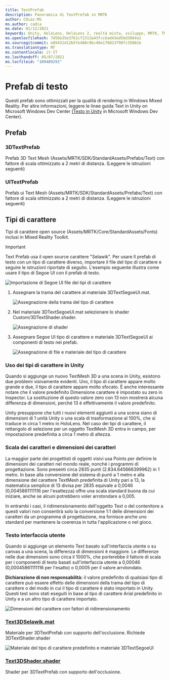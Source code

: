 ```yaml
---
title: TextPrefab
description: Panoramica di TextPrefab in MRTK
author: CDiaz-MS
ms.author: cadia
ms.date: 01/12/2021
keywords: Unity, HoloLens, HoloLens 2, realtà mista, sviluppo, MRTK, TMP,
ms.openlocfilehash: 7d50a35e3761cf2313a43fcc6ad43ed5bd3064a1
ms.sourcegitcommit: e89431d12b5fe480c9bc40e176023798fc35001b
ms.translationtype: MT
ms.contentlocale: it-IT
ms.lasthandoff: 05/07/2021
ms.locfileid: "109489291"
---
```

# <a name="text-prefab"></a>Prefab di testo

Questi prefab sono ottimizzati per la qualità di rendering in Windows Mixed Reality. Per altre informazioni, leggere le linee guida Text in Unity on Microsoft Windows Dev Center [(Testo in Unity](/windows/mixed-reality/text-in-unity) in Microsoft Windows Dev Center).

## <a name="prefabs"></a>Prefab

### <a name="3dtextprefab"></a>3DTextPrefab

Prefab 3D Text Mesh (Assets/MRTK/SDK/StandardAssets/Prefabs/Text) con fattore di scala ottimizzato a 2 metri di distanza. (Leggere le istruzioni seguenti)

### <a name="uitextprefab"></a>UITextPrefab

Prefab ui Text Mesh (Assets/MRTK/SDK/StandardAssets/Prefabs/Text) con fattore di scala ottimizzato a 2 metri di distanza. (Leggere le istruzioni seguenti)

## <a name="fonts"></a>Tipi di carattere

Tipi di carattere open source (Assets/MRTK/Core/StandardAssets/Fonts) inclusi in Mixed Reality Toolkit.

> [!IMPORTANT]
> Text Prefab usa il open source carattere "Selawik". Per usare Il prefab di testo con un tipo di carattere diverso, importare il file del tipo di carattere e seguire le istruzioni riportate di seguito. L'esempio seguente illustra come usare il tipo di Segoe UI con il prefab di testo.

![Importazione di Segoe UI file dei tipi di carattere](../images/text-prefab/TextPrefabInstructions01.png)

1. Assegnare la trama del carattere al materiale 3DTextSegoeUI.mat.

    ![Assegnazione della trama del tipo di carattere](../images/text-prefab/TextPrefabInstructions02.png)

1. Nel materiale 3DTextSegoeUI.mat selezionare lo shader Custom/3DTextShader.shader.

    ![Assegnazione di shader](../images/text-prefab/TextPrefabInstructions03.png)

1. Assegnare Segoe UI tipo di carattere e materiale 3DTextSegoeUI ai componenti di testo nei prefab.

    ![Assegnazione di file e materiale del tipo di carattere](../images/text-prefab/TextPrefabInstructions04.png)

### <a name="working-with-fonts-in-unity"></a>Uso dei tipi di carattere in Unity

Quando si aggiunge un nuovo TextMesh 3D a una scena in Unity, esistono due problemi visivamente evidenti. Uno, il tipo di carattere appare molto grande e due, il tipo di carattere appare molto sfocato. È anche interessante notare che il valore predefinito Dimensione carattere è impostato su zero in Inspector. La sostituzione di questo valore zero con 13 non mostrerà alcuna differenza di dimensioni, perché 13 è effettivamente il valore predefinito.

Unity presuppone che tutti i nuovi elementi aggiunti a una scena siano di dimensioni di 1 unità Unity o una scala di trasformazione al 100%, che si traduce in circa 1 metro in HoloLens. Nel caso dei tipi di carattere, il rettangolo di selezione per un oggetto TextMesh 3D entra in campo, per impostazione predefinita a circa 1 metro di altezza.

### <a name="font-scale-and-font-sizes"></a>Scala dei caratteri e dimensioni dei caratteri

La maggior parte dei progettisti di oggetti visivi usa Points per definire le dimensioni dei caratteri nel mondo reale, nonché i programmi di progettazione. Sono presenti circa 2835 punti (2.834.645666399962) in 1 metro. In base alla conversione del sistema di punti a 1 metro e alla dimensione del carattere TextMesh predefinita di Unity pari a 13, la matematica semplice di 13 divisa per 2835 equivale a 0,0046 (0,0045861111116 per l'esattezza) offre una scala standard buona da cui iniziare, anche se alcuni potrebbero voler arrotondare a 0,005.

In entrambi i casi, il ridimensionamento dell'oggetto Text o del contenitore a questi valori non consentirà solo la conversione 1:1 delle dimensioni dei caratteri da un programma di progettazione, ma fornisce anche uno standard per mantenere la coerenza in tutta l'applicazione o nel gioco.

### <a name="ui-text"></a>Testo interfaccia utente 

Quando si aggiunge un elemento Text basato sull'interfaccia utente o su canvas a una scena, la differenza di dimensioni è maggiore. Le differenze nelle due dimensioni sono circa il 1000%, che porterebbe il fattore di scala per i componenti di testo basati sull'interfaccia utente a 0,00046 (0,00045861111116 per l'esatto) o 0,0005 per il valore arrotondato.

**Dichiarazione di non responsabilità:** il valore predefinito di qualsiasi tipo di carattere può essere effetto delle dimensioni della trama del tipo di carattere o del modo in cui il tipo di carattere è stato importato in Unity. Questi test sono stati eseguiti in base al tipo di carattere Arial predefinito in Unity e a un altro tipo di carattere importato.

![Dimensioni del carattere con fattori di ridimensionamento](../images/text-prefab/TextPrefabInstructions07.png)

### <a name="text3dselawikmat"></a>[Text3DSelawik.mat](https://github.com/microsoft/MixedRealityToolkit-Unity/blob/main/Assets/MRTK/StandardAssets/Materials/)

Materiale per 3DTextPrefab con supporto dell'occlusione. Richiede 3DTextShader.shader

![Materiale del tipo di carattere predefinito e materiale 3DTextSegoeUI](../images/text-prefab/TextPrefabInstructions06.png)

### <a name="text3dshadershader"></a>[Text3DShader.shader](https://github.com/microsoft/MixedRealityToolkit-Unity/tree/main/Assets/MRTK/StandardAssets/Shaders)

Shader per 3DTextPrefab con supporto dell'occlusione.